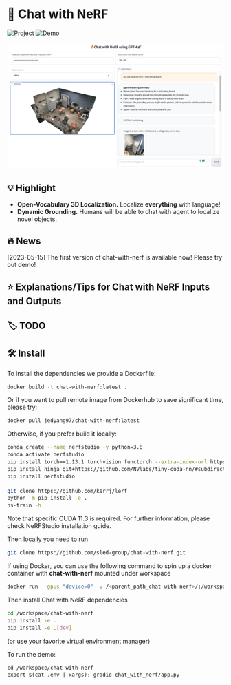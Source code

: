 # :sauropod: Chat with NeRF

[![Project](https://img.shields.io/badge/Project-Page-20B2AA.svg)](https://chat-with-nerf.github.io/)
[![Demo](https://img.shields.io/badge/Website-Demo-ff69b4.svg)](http://sled-whistler.eecs.umich.edu:7777/)

![Demo of Chat-with-NeRF](figures/demo.png "Overview")
## :bulb: Highlight

- **Open-Vocabulary 3D Localization.** Localize **everything** with language!
- **Dynamic Grounding.** Humans will be able to chat with agent to localize novel objects.

## :fire: News
[2023-05-15] The first version of chat-with-nerf is available now! Please try out demo!
## :star: Explanations/Tips for Chat with NeRF Inputs and Outputs

## :label: TODO

## :hammer_and_wrench: Install

To install the dependencies we provide a Dockerfile:
```bash
docker build -t chat-with-nerf:latest .
```
Or if you want to pull remote image from Dockerhub to save significant time, please try:
```bash
docker pull jedyang97/chat-with-nerf:latest
```

Otherwise, if you prefer build it locally:
```bash
conda create --name nerfstudio -y python=3.8
conda activate nerfstudio
pip install torch==1.13.1 torchvision functorch --extra-index-url https://download.pytorch.org/whl/cu117
pip install ninja git+https://github.com/NVlabs/tiny-cuda-nn/#subdirectory=bindings/torch
pip install nerfstudio

git clone https://github.com/kerrj/lerf
python -m pip install -e .
ns-train -h
```
Note that specific CUDA 11.3 is required. For further information, please check NeRFStudio installation
guide.

Then locally you need to run
```bash
git clone https://github.com/sled-group/chat-with-nerf.git
```
If using Docker, you can use the following command to spin up a docker container with **chat-with-nerf** mounted under workspace
```bash
docker run --gpus "device=0" -v /<parent_path_chat-with-nerf>/:/workspace/ -v /home/<your_username>/.cache/:/home/user/.cache/ --rm -it --shm-size=12gb chat-with-nerf:latest
```
Then install Chat with NeRF dependencies
```bash
cd /workspace/chat-with-nerf
pip install -e .
pip install -e .[dev]
```
(or use your favorite virtual environment manager)

To run the demo:

```
cd /workspace/chat-with-nerf
export $(cat .env | xargs); gradio chat_with_nerf/app.py
```
